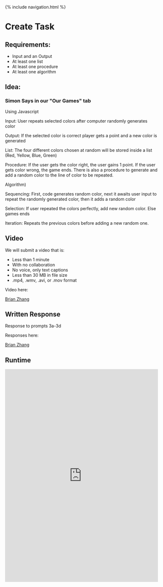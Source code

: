 {% include navigation.html %}

# Create Task
## Requirements:
* Input and an Output
* At least one list
* At least one procedure
* At least one algorithm

## Idea:
### Simon Says in our "Our Games" tab
Using Javascript

Input: User repeats selected colors after computer randomly generates color

Output: If the selected color is correct player gets a point and a new color is generated

List: The four different colors chosen at random will be stored inside a list (Red, Yellow, Blue, Green)

Procedure: If the user gets the color right, the user gains 1 point. If the user gets color wrong, the game ends. There is also a procedure to generate and add a random color to the line of color to be repeated.

Algorithm)

Sequencing: First, code generates random color, next it awaits user input to repeat the randomly generated color, then it adds a random color

Selection: If user repeated the colors perfectly, add new random color. Else games ends

Iteration: Repeats the previous colors before adding a new random one.

## Video
We will submit a video that is:

* Less than 1 minute 
* With no collaboration
* No voice, only text captions
* Less than 30 MB in file size
* .mp4, .wmv, .avi, or .mov format

Video here:

[Brian Zhang](https://youtu.be/xbqabzno7XA)


## Written Response
Response to prompts 3a-3d

Responses here:

<a href="https://brianzhang2016.github.io/Brian-Individual/pages/writtenresponse">Brian Zhang</a>

## Runtime

<iframe frameborder="0" width="100%" height="700px" src="https://replit.com/@BrianZhang2016/Create-Task?embed=true"></iframe>
